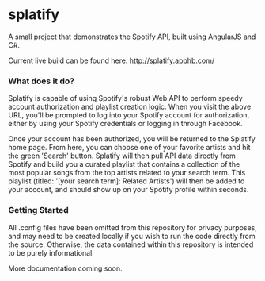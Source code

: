 # splatify
A small project that demonstrates the Spotify API, built using AngularJS and C#.

Current live build can be found here: http://splatify.apphb.com/

### What does it do? ###
Splatify is capable of using Spotify's robust Web API to perform speedy account authorization and playlist creation logic. When you visit the above URL, you'll be prompted to log into your Spotify account for authorization, either by using your Spotify credentials or logging in through Facebook.

Once your account has been authorized, you will be returned to the Splatify home page. From here, you can choose one of your favorite artists and hit the green 'Search' button.  Splatify will then pull API data directly from Spotify and build you a curated playlist that contains a collection of the most popular songs from the top artists related to your search term. This playlist (titled: '[your search term]: Related Artists') will then be added to your account, and should show up on your Spotify profile within seconds.

### Getting Started ###
All .config files have been omitted from this repository for privacy purposes, and may need to be created locally if you wish to run the code directly from the source. Otherwise, the data contained within this repository is intended to be purely informational.

More documentation coming soon.
